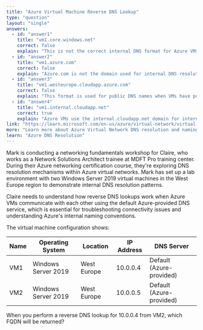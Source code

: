 ```yaml
---
title: "Azure Virtual Machine Reverse DNS Lookup"
type: "question"
layout: "single"
answers:
  - id: "answer1"
    title: "vm1.core.windows.net"
    correct: false
    explain: "This is not the correct internal DNS format for Azure VMs. The core.windows.net domain is not used for internal VM DNS resolution within virtual networks."
  - id: "answer2"
    title: "vm1.azure.com"
    correct: false
    explain: "Azure.com is not the domain used for internal DNS resolution within Azure virtual networks. This would not be returned in a reverse DNS lookup for internal VM communication."
  - id: "answer3"
    title: "vm1.westeurope.cloudapp.azure.com"
    correct: false
    explain: "This format is used for public DNS names when VMs have public IP addresses, not for internal DNS resolution between VMs in the same virtual network."
  - id: "answer4"
    title: "vm1.internal.cloudapp.net"
    correct: true
    explain: "Azure VMs use the internal.cloudapp.net domain for internal DNS resolution within virtual networks. When performing reverse DNS lookups for internal IP addresses, the FQDN follows the pattern vmname.internal.cloudapp.net."
link: "https://learn.microsoft.com/en-us/azure/virtual-network/virtual-networks-name-resolution-for-vms-and-role-instances"
more: "Learn more about Azure Virtual Network DNS resolution and naming conventions"
learn: "Azure DNS Resolution"
---
```


Mark is conducting a networking fundamentals workshop for Claire, who works as a Network Solutions Architect trainee at MDFT Pro training center. During their Azure networking certification course, they're exploring DNS resolution mechanisms within Azure virtual networks. Mark has set up a lab environment with two Windows Server 2019 virtual machines in the West Europe region to demonstrate internal DNS resolution patterns. 

Claire needs to understand how reverse DNS lookups work when Azure VMs communicate with each other using the default Azure-provided DNS service, which is essential for troubleshooting connectivity issues and understanding Azure's internal naming conventions.

The virtual machine configuration shows:

| Name | Operating System | Location | IP Address | DNS Server |
|------|------------------|----------|------------|------------|
| VM1  | Windows Server 2019 | West Europe | 10.0.0.4 | Default (Azure-provided) |
| VM2  | Windows Server 2019 | West Europe | 10.0.0.5 | Default (Azure-provided) |

When you perform a reverse DNS lookup for 10.0.0.4 from VM2, which FQDN will be returned?